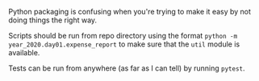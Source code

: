 Python packaging is confusing when you're trying to make it easy by not doing things the right way.

Scripts should be run from repo directory using the format `python -m year_2020.day01.expense_report` to make sure that the `util` module is available.

Tests can be run from anywhere (as far as I can tell) by running `pytest`.

